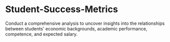 # Student-Success-Metrics
Conduct a comprehensive analysis to uncover insights into the relationships between students' economic backgrounds, academic performance, competence, and expected salary.
